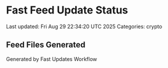 # Fast Feed Update Status
Last updated: Fri Aug 29 22:34:20 UTC 2025
Categories: crypto

## Feed Files Generated

Generated by Fast Updates Workflow
